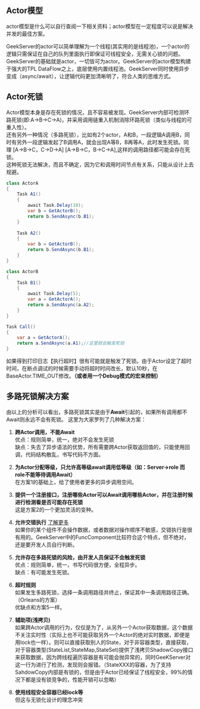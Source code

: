 ## Actor模型 ##
actor模型是什么可以自行查阅一下相关资料；actor模型在一定程度可以说是解决并发的最佳方案。

GeekServer的actor可以简单理解为一个线程(其实用的是线程池)，一个actor的逻辑只需保证在自己的队列里面执行即保证可线程安全，无需关心锁的问题。GeekServer的基础就是actor，一切皆可为actor。GeekServer的actor模型构建于强大的TPL DataFlow之上，底层使用内置线程池。GeekServer同时使用异步变成（async/await），让逻辑代码更加清晰明了，符合人类的思维方式。

## Actor死锁 ##
Actor模型本身是存在死锁的情况，且不容易被发现。GeekServer内部可检测环路死锁(即:A->B->C->A)，并采用调用链重入机制消除环路死锁（类似与线程的可重入性）。  
还有另外一种情况（多路死锁），比如有2个actor，A和B，一段逻辑A调用B，同时有另外一段逻辑发起了B调用A，就会出现A等B，B再等A，此时发生死锁。同理 [A->B->C，C->D->A] [A->B->C，B->C->A],这样的调用路径都可能会存在死锁。  
这种死锁无法解决，而且不确定，因为它和调用时间节点有关系，只能从设计上去规避。  
```csharp
class ActorA
{
	Task A1()
	{
        await Task.Delay(10); 
		var b = GetActorB();
		return b.SendAsync(b.B1);
	}
	
	Task A2()
	{
		var b = GetActorB();
		return b.SendAsync(b.B1);
	}
}

class ActorB
{
	Task B1()
	{
		await Task.Delay(5);
		var a = GetActorA();
		return a.SendAsync(a.A2);
	}
}

Task Call()
{
	var a = GetActorA();
	return a.SendAsync(a.A1);//这里就会触发死锁
}
```

如果得到打印日志【执行超时】很有可能就是触发了死锁。由于Actor设定了超时时间，在断点调试的时候需要手动将超时时间改长，默认10秒，在BaseActor.TIME_OUT修改。**（或者用一个Debug模式的宏来控制）**

## 多路死锁解决方案 ##
由以上的分析可以看出，多路死锁其实是由于**Await**引起的，如果所有调用都不Await则永远不会有死锁。
这里为大家罗列了几种解决方案：  

1. **跨Actor调用，不能Await**  
  优点：规则简单，统一，绝对不会发生死锁  
  缺点：失去了异步语法的优势，所有需要跨Actor获取返回值的，只能使用回调，代码结构散乱，书写代码不方面。 

2. **为Actor分配等级，只允许高等级await调用低等级（如：Server->role 而role不能等待调用Await）**  
  在方案1的基础上，给了使用者更多的异步调用空间。  

3. **提供一个注册接口，注册哪些Actor可以Await调用哪些Actor，并在注册时候进行检测看是否可能存在死锁**    
  这是方案2的一个更加灵活的变种。    	

4. **允许交错执行** [了解更多](https://blog.csdn.net/uddiqpl/article/details/86294520)    
  如果你的某个组件不会操作数据，或者数据对操作顺序不敏感，交错执行是很有用的。GeekServer中的FuncComponent比较符合这个特点，但不绝对，还是要开发人员自行判断。  

5. **允许存在多路死锁的风险，由开发人员保证不会触发死锁**  
  优点：规则简单，统一，书写代码很方便，全程异步。  
  缺点：有可能发生死锁。

6. **超时规则**  
  如果发生多路死锁，选择一条调用路径并终止，保证其中一条调用路径正确。（Orleans的方案）  
  优缺点和方案5一样。  

7. **辅助项(浅拷贝)**  
  如果跨Actor调用的行为，仅仅是为了，从另外一个Actor获取数据，这个数据不关注实时性（实际上也不可能获取另外一个Actor的绝对实时数据，即便是用lock也一样）。则可以直接获取别人的State，对于非容器类型，直接获取，对于容器类型(StateList,StateMap,StateSet)提供了浅拷贝ShadowCopy接口来获取数据，因为跨线程遍历容器是有可能会抛异常的，同时GeeKServer对这一行为进行了检测，发现则会报错。（StateXXX的容器，为了支持SahdowCopy内部是有锁的，但是由于Actor已经保证了线程安全，99%的情况下都是没有锁竞争的，性能开销可以忽略）  

8. **使用线程安全容器已经lock等**   
  但这与无锁化设计的理念冲突
